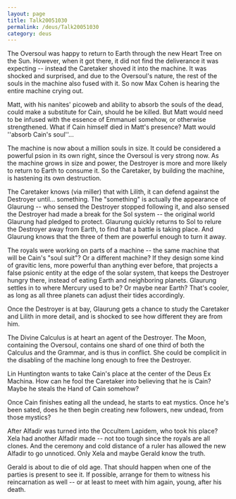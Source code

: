 ```yaml
---
layout: page
title: Talk20051030
permalink: /deus/Talk20051030
category: deus
---
```

The Oversoul was happy to return to Earth through the new Heart Tree on the Sun. However, when it got there, it did not find the deliverance it was expecting -- instead the Caretaker shoved it into the machine. It was shocked and surprised, and due to the Oversoul's nature, the rest of the souls in the machine also fused with it. So now Max Cohen is hearing the entire machine crying out.

Matt, with his nanites' picoweb and ability to absorb the souls of the dead, could make a substitute for Cain, should he be killed. But Matt would need to be infused with the essence of Emmanuel somehow, or otherwise strengthened. What if Cain himself died in Matt's presence? Matt would ''absorb Cain's soul''...

The machine is now about a million souls in size. It could be considered a powerful psion in its own right, since the Oversoul is very strong now. As the machine grows in size and power, the Destroyer is more and more likely to return to Earth to consume it. So the Caretaker, by building the machine, is hastening its own destruction.

The Caretaker knows (via miller) that with Lilith, it can defend against the Destroyer until... something. The &quot;something&quot; is actually the appearance of Glaurung -- who sensed the Destroyer stopped following it, and also sensed the Destroyer had made a break for the Sol system -- the original world Glaurung had pledged to protect. Glaurung quickly returns to Sol to relure the Destroyer away from Earth, to find that a battle is taking place. And Glaurung knows that the three of them are powerful enough to turn it away.

The royals were working on parts of a machine -- the same machine that will be Cain's &quot;soul suit&quot;? Or a different machine? If they design some kind of gravitic lens, more powerful than anything ever before, that projects a false psionic entity at the edge of the solar system, that keeps the Destroyer hungry there, instead of eating Earth and neighboring planets. Glaurung settles in to where Mercury used to be? Or maybe near Earth? That's cooler, as long as all three planets can adjust their tides accordingly.

Once the Destroyer is at bay, Glaurung gets a chance to study the Caretaker and Lilith in more detail, and is shocked to see how different they are from him.

The Divine Calculus is at heart an agent of the Destroyer. The Moon, containing the Oversoul, contains one shard of one third of both the Calculus and the Grammar, and is thus in conflict. She could be complicit in the disabling of the machine long enough to free the Destroyer.

Lin Huntington wants to take Cain's place at the center of the Deus Ex Machina. How can he fool the Caretaker into believing that he is Cain? Maybe he steals the Hand of Cain somehow?

Once Cain finishes eating all the undead, he starts to eat mystics. Once he's been sated, does he then begin creating new followers, new undead, from those mystics?

After Alfadir was turned into the Occultem Lapidem, who took his place? Xela had another Alfadir made -- not too tough since the royals are all clones. And the ceremony and cold distance of a ruler has allowed the new Alfadir to go unnoticed. Only Xela and maybe Gerald know the truth.

Gerald is about to die of old age. That should happen when one of the parties is present to see it. If possible, arrange for them to witness his reincarnation as well -- or at least to meet with him again, young, after his death.
